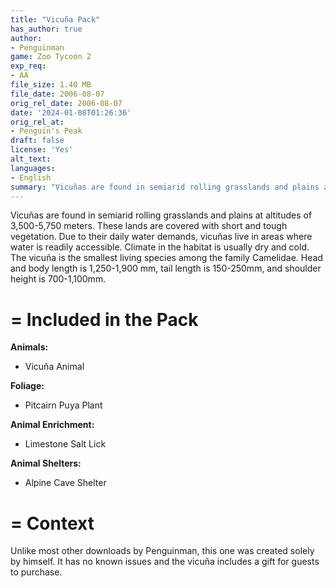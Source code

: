 ```yaml
---
title: "Vicuña Pack"
has_author: true
author:
- Penguinman
game: Zoo Tycoon 2
exp_req:
- AA
file_size: 1.40 MB
file_date: 2006-08-07
orig_rel_date: 2006-08-07
date: '2024-01-08T01:26:36'
orig_rel_at: 
- Penguin's Peak
draft: false
license: 'Yes'
alt_text: 
languages:
- English
summary: "Vicuñas are found in semiarid rolling grasslands and plains at altitudes of 3,500-5,750 meters."
---
```


Vicuñas are found in semiarid rolling grasslands and plains at altitudes of 3,500-5,750 meters. These lands are covered with short and tough vegetation. Due to their daily water demands, vicuñas live in areas where water is readily accessible. Climate in the habitat is usually dry and cold. The vicuña is the smallest living species among the family Camelidae. Head and body length is 1,250-1,900 mm, tail length is 150-250mm, and shoulder height is 700-1,100mm.

=
Included in the Pack
=

**Animals:**
- Vicuña Animal

**Foliage:**
- Pitcairn Puya Plant

**Animal Enrichment:**
- Limestone Salt Lick

**Animal Shelters:**
- Alpine Cave Shelter

=
Context
=

Unlike most other downloads by Penguinman, this one was created solely by himself. It has no known issues and the vicuña includes a gift for guests to purchase.